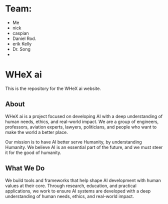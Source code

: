 # Team:

- Me
- nick
- caspian
- Daniel Rod.
- erik Kelly
- Dr. Song
-

# WHeX ai

This is the repository for the WHeX ai website.

## About

WHeX ai is a project focused on developing AI with a deep understanding of human needs, ethics, and real-world impact. We are a group of engineers, professors, aviation experts, lawyers, politicians, and people who want to make the world a better place.

Our mission is to have AI better serve Humanity, by understanding Humanity. We believe AI is an essential part of the future, and we must steer it for the good of humanity.

## What We Do

We build tools and frameworks that help shape AI development with human values at their core. Through research, education, and practical applications, we work to ensure AI systems are developed with a deep understanding of human needs, ethics, and real-world impact.
